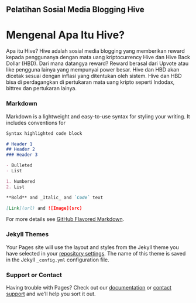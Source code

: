## Pelatihan Sosial Media Blogging Hive 
# Mengenal Apa Itu Hive? 
Apa itu Hive? Hive adalah sosial media blogging yang memberikan reward kepada penggunanya dengan mata uang kriptocurrency Hive dan Hive Back Dollar (HBD). Dari mana datangya reward? Reward berasal dari Upvote atau like pengguna lainya yang mempunyai power besar. Hive dan HBD akan dicetak sesuai dengan inflasi yang ditentukan oleh sistem. Hive dan HBD bisa di perdagangkan di pertukaran mata uang kripto seperti Indodax, bittrex dan pertukaran lainya. 


### Markdown

Markdown is a lightweight and easy-to-use syntax for styling your writing. It includes conventions for

```markdown
Syntax highlighted code block

# Header 1
## Header 2
### Header 3

- Bulleted
- List

1. Numbered
2. List

**Bold** and _Italic_ and `Code` text

[Link](url) and ![Image](src)
```

For more details see [GitHub Flavored Markdown](https://guides.github.com/features/mastering-markdown/).

### Jekyll Themes

Your Pages site will use the layout and styles from the Jekyll theme you have selected in your [repository settings](https://github.com/ahmadfz1/ahmadfz/settings/pages). The name of this theme is saved in the Jekyll `_config.yml` configuration file.

### Support or Contact

Having trouble with Pages? Check out our [documentation](https://docs.github.com/categories/github-pages-basics/) or [contact support](https://support.github.com/contact) and we’ll help you sort it out.
